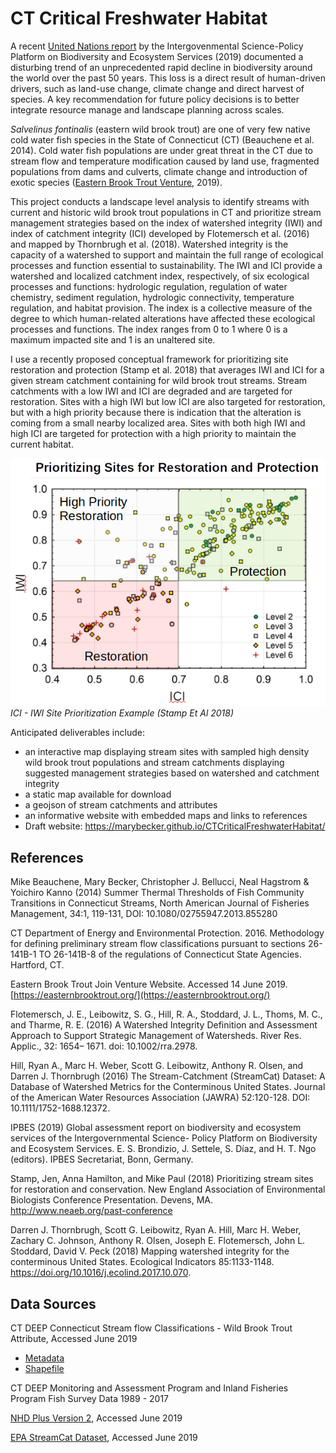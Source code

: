 # CT Critical Freshwater Habitat

A recent [United Nations report](https://www.ipbes.net/global-assessment-biodiversity-ecosystem-services)
by the Intergovenmental Science-Policy Platform on Biodiversity and Ecosystem Services (2019) 
documented a disturbing trend of an unprecedented rapid decline in biodiversity around the world over the past 50 years.
This loss is a direct result of human-driven drivers, such as land-use change, climate change and direct harvest of 
species. A key recommendation for future policy decisions is to better integrate resource manage and landscape
planning across scales.

*Salvelinus fontinalis* (eastern wild brook trout) are one of very few native cold water fish species in the 
State of Connecticut (CT) (Beauchene et al. 2014).  Cold water fish populations are under great threat in 
the CT due to stream flow and temperature modification caused by land use, fragmented populations from dams and 
culverts, climate change and introduction of exotic species ([Eastern Brook Trout Venture](https://easternbrooktrout.org/), 2019).

This project conducts a landscape level analysis to identify streams with 
current and historic wild brook trout populations in CT and prioritize stream management strategies based
on the index of watershed integrity (IWI) and index of 
catchment integrity (ICI) developed by Flotemersch et al. (2016) and mapped by Thornbrugh et al. (2018).
Watershed integrity is the capacity of a watershed to support and maintain the full range of ecological processes and 
function essential to sustainability.  The IWI and ICI provide a watershed and localized catchment index, respectively, 
of six ecological processes and functions:  hydrologic regulation, regulation of water chemistry, sediment regulation, 
hydrologic connectivity, temperature regulation, and habitat provision.  The index is a collective measure of the 
degree to which human-related alterations have affected these ecological processes and functions.
The index ranges from 0 to 1 where 0 is a maximum impacted site and 1 is an unaltered site.

I use a recently proposed conceptual framework for prioritizing site restoration and protection (Stamp et al. 2018)
that averages IWI and ICI for a given stream catchment containing for wild brook trout streams. Stream catchments 
with a low IWI and ICI are degraded and are targeted for restoration.
Sites with a high IWI but low ICI are also targeted for restoration, but with a high priority because 
there is indication that the alteration is coming from a small nearby localized area. Sites with both high IWI and high ICI
are targeted for protection with a high priority to maintain the current habitat. 

![ICI - IWI Site Prioritization Example](graphics/ICI_IWI_Example.png)
*ICI - IWI Site Prioritization Example (Stamp Et Al 2018)*

Anticipated deliverables include:
* an interactive map displaying stream sites with sampled high density wild brook trout populations
and stream catchments displaying suggested management strategies based on watershed and catchment integrity
* a static map available for download
* a geojson of stream catchments and attributes
* an informative website with embedded maps and links to references
* Draft website: https://marybecker.github.io/CTCriticalFreshwaterHabitat/

## References
Mike Beauchene, Mary Becker, Christopher J. Bellucci, Neal Hagstrom & Yoichiro Kanno (2014) Summer Thermal Thresholds 
of Fish Community Transitions in Connecticut Streams, North American Journal of Fisheries Management, 
34:1, 119-131, DOI: 10.1080/02755947.2013.855280 

CT Department of Energy and Environmental Protection. 2016.  Methodology for
defining preliminary stream flow classifications pursuant to sections
26-141B-1 TO 26-141B-8 of the regulations of Connecticut State Agencies.  Hartford, CT.

Eastern Brook Trout Join Venture Website.  Accessed 14 June 2019.
[https://easternbrooktrout.org/](https://easternbrooktrout.org/)

Flotemersch, J. E., Leibowitz, S. G., Hill, R. A., Stoddard, J. L., Thoms, M. C., and Tharme, R. E. (2016) 
A Watershed Integrity Definition and Assessment Approach to Support Strategic Management of Watersheds. 
River Res. Applic., 32: 1654– 1671. doi: 10.1002/rra.2978. 

Hill, Ryan A., Marc H. Weber, Scott G. Leibowitz, Anthony R. Olsen, and Darren J. Thornbrugh (2016) 
The Stream-Catchment (StreamCat) Dataset: A Database of Watershed Metrics for the Conterminous United States. 
Journal of the American Water Resources Association (JAWRA) 52:120-128. DOI: 10.1111/1752-1688.12372.

IPBES (2019) Global assessment report on biodiversity and ecosystem services of the Intergovernmental Science- 
Policy Platform on Biodiversity and Ecosystem Services. E. S. Brondizio, J. Settele, S. Díaz, and H. T. Ngo (editors). 
IPBES Secretariat, Bonn, Germany.

Stamp, Jen, Anna Hamilton, and Mike Paul (2018) Prioritizing stream sites for restoration and conservation.
New England Association of Environmental Biologists Conference Presentation.  Devens, MA.
http://www.neaeb.org/past-conference

Darren J. Thornbrugh, Scott G. Leibowitz, Ryan A. Hill, Marc H. Weber, Zachary C. Johnson, Anthony R. Olsen, 
Joseph E. Flotemersch, John L. Stoddard, David V. Peck (2018) Mapping watershed integrity for the conterminous 
United States. Ecological Indicators 85:1133-1148. https://doi.org/10.1016/j.ecolind.2017.10.070.

## Data Sources
CT DEEP Connecticut Stream flow Classifications - Wild Brook Trout Attribute, Accessed June 2019
* [Metadata](http://www.cteco.uconn.edu/metadata/dep/document/final_streamflow_classifications_fgdc_plus.htm)
* [Shapefile](https://www.ct.gov/deep/cwp/view.asp?a=2701&q=323444&deepNav_GID=1636)

CT DEEP Monitoring and Assessment Program and Inland Fisheries Program Fish Survey Data 1989 - 2017

[NHD Plus Version 2](http://www.horizon-systems.com/NHDPlus/NHDPlusV2_home.php), Accessed June 2019

[EPA StreamCat Dataset](https://www.epa.gov/national-aquatic-resource-surveys/streamcat), Accessed June 2019


